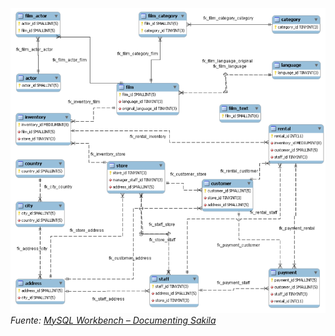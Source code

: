 ![Esquema oficial de la base de datos Sakila](sql/proyecto_sakila/imagenes/esquema_sakila.png)
*Fuente: [MySQL Workbench – Documenting Sakila](https://dev.mysql.com/doc/workbench/en/wb-documenting-sakila.html)*
